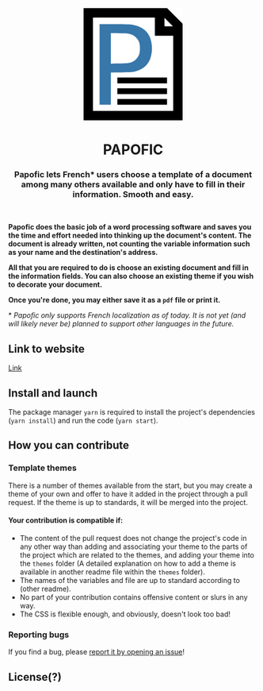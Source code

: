 <div align="center"><img src="papofic_logo.png" alt="papofic_logo" width="200px" height="auto">

# PAPOFIC

### Papofic lets French\* users choose a template of a document among many others available and only have to fill in their information. Smooth and easy.

</div>

<br />

**Papofic does the basic job of a word processing software and saves you the time and effort needed into thinking up the document's content. The document is already written, not counting the variable information such as your name and the destination's address.**

**All that you are required to do is choose an existing document and fill in the information fields. You can also choose an existing theme if you wish to decorate your document.**

**Once you're done, you may either save it as a `pdf` file or print it.**

\* _Papofic only supports French localization as of today. It is not yet (and will likely never be) planned to support other languages in the future._

## Link to website

[Link](http://localhost:3000/)

## Install and launch

The package manager `yarn` is required to install the project's dependencies (`yarn install`) and run the code (`yarn start`).

## How you can contribute

### Template themes

There is a number of themes available from the start, but you may create a theme of your own and offer to have it added in the project through a pull request. If the theme is up to standards, it will be merged into the project.

#### Your contribution is compatible if:

- The content of the pull request does not change the project's code in any other way than adding and associating your theme to the parts of the project which are related to the themes, and adding your theme into the `themes` folder (A detailed explanation on how to add a theme is available in another readme file within the `themes` folder).
- The names of the variables and file are up to standard according to (other readme).
- No part of your contribution contains offensive content or slurs in any way.
- The CSS is flexible enough, and obviously, doesn't look too bad!

### Reporting bugs

If you find a bug, please [report it by opening an issue](https://github.com/angelinopersia/papofic/issues/new)!

## License(?)
